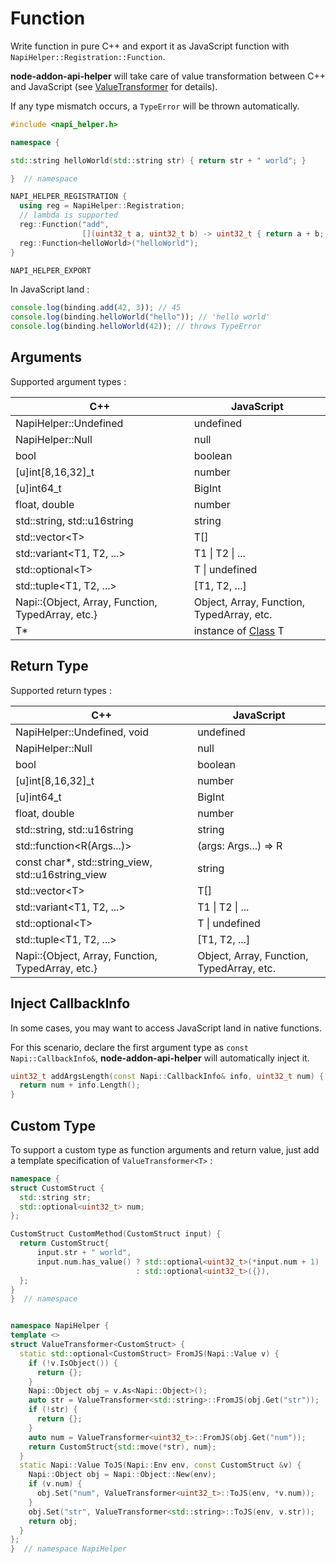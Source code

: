 # Function

Write function in pure C++ and export it as JavaScript function with `NapiHelper::Registration::Function`.

**node-addon-api-helper** will take care of value transformation between C++ and JavaScript (see [ValueTransformer](./value_transformer.md) for details).

If any type mismatch occurs, a `TypeError` will be thrown automatically.

```cpp
#include <napi_helper.h>

namespace {

std::string helloWorld(std::string str) { return str + " world"; }

}  // namespace

NAPI_HELPER_REGISTRATION {
  using reg = NapiHelper::Registration;
  // lambda is supported
  reg::Function("add",
                [](uint32_t a, uint32_t b) -> uint32_t { return a + b; });
  reg::Function<helloWorld>("helloWorld");
}

NAPI_HELPER_EXPORT
```

In JavaScript land :

```javascript
console.log(binding.add(42, 3)); // 45
console.log(binding.helloWorld("hello")); // 'hello world'
console.log(binding.helloWorld(42)); // throws TypeError
```

## Arguments

Supported argument types :

| C++                                               | JavaScript                                |
| ------------------------------------------------- | ----------------------------------------- |
| NapiHelper::Undefined                             | undefined                                 |
| NapiHelper::Null                                  | null                                      |
| bool                                              | boolean                                   |
| [u]int[8,16,32]\_t                                | number                                    |
| [u]int64_t                                        | BigInt                                    |
| float, double                                     | number                                    |
| std::string, std::u16string                       | string                                    |
| std::vector\<T>                                   | T[]                                       |
| std::variant\<T1, T2, ...>                        | T1 \| T2 \| ...                           |
| std::optional\<T>                                 | T \| undefined                            |
| std::tuple\<T1, T2, ...>                          | [T1, T2, ...]                             |
| Napi::{Object, Array, Function, TypedArray, etc.} | Object, Array, Function, TypedArray, etc. |
| T\*                                               | instance of [Class](./class.md) T         |

## Return Type

Supported return types :

| C++                                                 | JavaScript                                |
| --------------------------------------------------- | ----------------------------------------- |
| NapiHelper::Undefined, void                         | undefined                                 |
| NapiHelper::Null                                    | null                                      |
| bool                                                | boolean                                   |
| [u]int[8,16,32]\_t                                  | number                                    |
| [u]int64_t                                          | BigInt                                    |
| float, double                                       | number                                    |
| std::string, std::u16string                         | string                                    |
| std::function<R(Args...)>                           | (args: Args...) => R                      |
| const char\*, std::string_view, std::u16string_view | string                                    |
| std::vector\<T>                                     | T[]                                       |
| std::variant\<T1, T2, ...>                          | T1 \| T2 \| ...                           |
| std::optional\<T>                                   | T \| undefined                            |
| std::tuple\<T1, T2, ...>                            | [T1, T2, ...]                             |
| Napi::{Object, Array, Function, TypedArray, etc.}   | Object, Array, Function, TypedArray, etc. |

## Inject CallbackInfo

In some cases, you may want to access JavaScript land in native functions.

For this scenario, declare the first argument type as `const Napi::CallbackInfo&`, **node-addon-api-helper** will automatically inject it.

```cpp
uint32_t addArgsLength(const Napi::CallbackInfo& info, uint32_t num) {
  return num + info.Length();
}
```

## Custom Type

To support a custom type as function arguments and return value, just add a template specification of `ValueTransformer<T>` :

```cpp
namespace {
struct CustomStruct {
  std::string str;
  std::optional<uint32_t> num;
};

CustomStruct CustomMethod(CustomStruct input) {
  return CustomStruct{
      input.str + " world",
      input.num.has_value() ? std::optional<uint32_t>(*input.num + 1)
                            : std::optional<uint32_t>({}),
  };
}
}  // namespace


namespace NapiHelper {
template <>
struct ValueTransformer<CustomStruct> {
  static std::optional<CustomStruct> FromJS(Napi::Value v) {
    if (!v.IsObject()) {
      return {};
    }
    Napi::Object obj = v.As<Napi::Object>();
    auto str = ValueTransformer<std::string>::FromJS(obj.Get("str"));
    if (!str) {
      return {};
    }
    auto num = ValueTransformer<uint32_t>::FromJS(obj.Get("num"));
    return CustomStruct{std::move(*str), num};
  }
  static Napi::Value ToJS(Napi::Env env, const CustomStruct &v) {
    Napi::Object obj = Napi::Object::New(env);
    if (v.num) {
      obj.Set("num", ValueTransformer<uint32_t>::ToJS(env, *v.num));
    }
    obj.Set("str", ValueTransformer<std::string>::ToJS(env, v.str));
    return obj;
  }
};
}  // namespace NapiHelper
```
